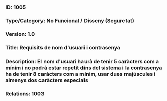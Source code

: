 ### ID: 1005
### Type/Category: No Funcional / Disseny (Seguretat)
### Version: 1.0
### Title: Requisits de nom d'usuari i contrasenya
### Description: El nom d'usuari haurà de tenir 5 caràcters com a mínim i no podrà estar repetit dins del sistema i la contrasenya ha de tenir 8 caràcters com a mínim, usar dues majúscules i almenys dos caràcters especials
### Relations: 1003
